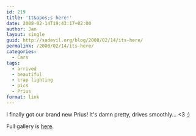 ```yaml
---
id: 219
title: 'It&apos;s here!'
date: 2008-02-14T19:43:17+02:00
author: Jan
layout: single
guid: http://sadevil.org/blog/2008/02/14/its-here/
permalink: /2008/02/14/its-here/
categories:
  - Cars
tags:
  - arrived
  - beautiful
  - crap lighting
  - pics
  - Prius
format: link
---
```

I finally got our brand new Prius! It's damn pretty, drives smoothly... <3 ;)

Full gallery is <a href="http://sadevil.org/piwigo/index.php/category/75-cars" target="_blank">here</a>.
